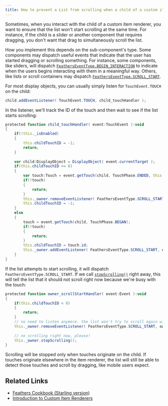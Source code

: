 ```yaml
---
title: How to prevent a List from scrolling when a child of a custom item renderer is touched (Starling version)
---
```


Sometimes, when you interact with the child of a custom item renderer, you want to ensure that the list won't start scrolling at the same time. For instance, if the child is a slider or another component that requires dragging, you don't want that drag to simultaneously scroll the list.

How you implement this depends on the sub-component's type. Some components may dispatch useful events that indicate that the user has started dragging or scrolling something. For instance, some components, like sliders, will dispatch [`FeathersEventType.BEGIN_INTERACTION`](/api-reference/feathers/events/FeathersEventType.html#BEGIN_INTERACTION) to indicate when the users begins interacting with them in a meaningful way. Others, like lists or scroll containers may dispatch [`FeathersEventType.SCROLL_START`](/api-reference/feathers/events/FeathersEventType.html#SCROLL_START).

For most display objects, you can usually simply listen for `TouchEvent.TOUCH` on the child:

```actionscript
child.addEventListener( TouchEvent.TOUCH, child_touchHandler );
```

In the listener, we'll track the ID of the touch and then wait to see if the list starts scrolling:

```actionscript
protected function child_touchHandler( event:TouchEvent ):void
{
    if(!this._isEnabled)
    {
        this.childTouchID = -1;
        return;
    }
 
    var child:DisplayObject = DisplayObject( event.currentTarget );
    if(this.childTouchID >= 0)
    {
        var touch:Touch = event.getTouch(child, TouchPhase.ENDED, this.childTouchID);
        if(!touch)
        {
            return;
        }
        this._owner.removeEventListener( FeathersEventType.SCROLL_START, owner_scrollStartHandler );
        this.childTouchID = -1;
    }
    else
    {
        touch = event.getTouch(child, TouchPhase.BEGAN);
        if(!touch)
        {
            return;
        }
        this.childTouchID = touch.id;
        this._owner.addEventListener( FeathersEventType.SCROLL_START, owner_scrollStartHandler );
    }
}
```

If the list attempts to start scrolling, it will dispatch `FeathersEventType.SCROLL_START`. If we call [`stopScrolling()`](</api-reference/feathers/controls/Scroller.html#stopScrolling()>) right away, this will tell the list that it should not scroll right now because we're busy with the touch:

```actionscript
protected function owner_scrollStartHandler( event:Event ):void
{
    if(this.childTouchID < 0)
    {
        return;
    }
    // no need to listen anymore. the list won't try to scroll again with this touch.
    this._owner.removeEventListener( FeathersEventType.SCROLL_START, owner_scrollStartHandler );
 
    // no scrolling right now, please!
    this._owner.stopScrolling();
}
```

Scrolling will be stopped only when touches originate on the child. If touches originate elsewhere in the item renderer, the list will still be able to detect those touches and scroll by dragging, like mobile users expect.

## Related Links

- [Feathers Cookbook (Starling version)](./index.md)
- [Introduction to Custom Item Renderers](../item-renderers.md)
